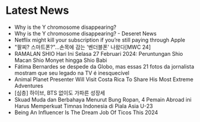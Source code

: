 # Latest News
-  Why is the Y chromosome disappearing?
-  Why is the Y chromosome disappearing? - Deseret News
-  Netflix might kill your subscription if you’re still paying through Apple
-  "팔찌? 스마트폰?"…손목에 감는 '벤더블폰' 나왔다[MWC 24]
-  RAMALAN SHIO Hari Ini Selasa 27 Februari 2024: Peruntungan Shio Macan Shio Monyet hingga Shio Babi
-  Fátima Bernardes se despede da Globo, mas essas 21 fotos da jornalista mostram que seu legado na TV é inesquecível
-  Animal Planet Presenter Will Visit Costa Rica To Share His Most Extreme Adventures
-  [심층] 하이브, BTS 없이도 가파른 성장세
-  Skuad Muda dan Berbahaya Menurut Bung Ropan, 4 Pemain Abroad ini Harus Memperkuat Timnas Indonesia di Piala Asia U-23
-  Being An Influencer Is The Dream Job Of Ticos This 2024
